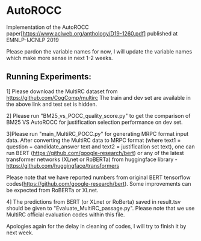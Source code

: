 # AutoROCC
Implementation of the AutoROCC paper[https://www.aclweb.org/anthology/D19-1260.pdf] published at EMNLP-IJCNLP 2019


Please pardon the variable names for now, I will update the variable names which make more sense in next 1-2 weeks. 


## Running Experiments:

1] Please download the MultiRC dataset from https://github.com/CogComp/multirc
The train and dev set are available in the above link and test set is hidden. 

2] Please run "BM25_vs_POCC_quality_score.py" to get the comparison of BM25 VS AutoROCC for justification selection performance on dev set.  

3]Please run "main_MultiRC_POCC.py" for generating MRPC format input data. After converting the MultiRC data to MRPC format (where text1 = question + candidate_answer text and text2 = justification set text), one can run BERT (https://github.com/google-research/bert) or any of the latest transformer networks (XLnet or RoBERTa) from huggingface library - https://github.com/huggingface/transformers

Please note that we have reported numbers from original BERT tensorflow codes(https://github.com/google-research/bert). Some improvements can be expected from RoBERTa or XLnet. 

4] The predictions from BERT (or XLnet or RoBerta) saved in result.tsv should be given to "Evaluate_MultiRC_passage.py".
Please note that we use MultiRC official evaluation codes within this file. 


Apologies again for the delay in cleaning of codes, I will try to finish it by next week. 


